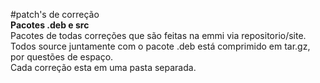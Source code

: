 #patch's de correção<br>
<b>Pacotes .deb e src</b><br>
Pacotes de todas correções que são feitas na emmi via repositorio/site.<br>
Todos source juntamente com o pacote .deb está comprimido em tar.gz, por questões de espaço.<br>
Cada correção esta em uma pasta separada.<br>
